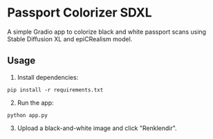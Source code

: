 # Passport Colorizer SDXL

A simple Gradio app to colorize black and white passport scans using Stable Diffusion XL and epiCRealism model.

## Usage

1. Install dependencies:

```
pip install -r requirements.txt
```

2. Run the app:

```
python app.py
```

3. Upload a black-and-white image and click "Renklendir".
